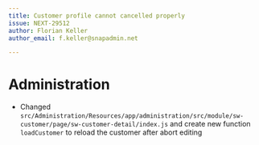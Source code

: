 ```yaml
---
title: Customer profile cannot cancelled properly
issue: NEXT-29512
author: Florian Keller
author_email: f.keller@snapadmin.net

---
```

# Administration
* Changed `src/Administration/Resources/app/administration/src/module/sw-customer/page/sw-customer-detail/index.js` and create new function `loadCustomer` to reload the customer after abort editing
